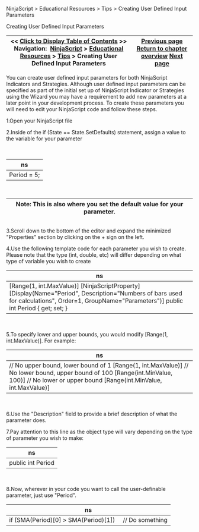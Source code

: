 ﻿


NinjaScript \> Educational Resources \> Tips \> Creating User Defined Input Parameters






















Creating User Defined Input Parameters







| \<\< [Click to Display Table of Contents](creating_user_defined_input_pa.md) \>\> **Navigation:**     [NinjaScript](ninjascript.md) \> [Educational Resources](educational_resources.md) \> [Tips](tips.md) \> Creating User Defined Input Parameters | [Previous page](checking_for_null_references.md) [Return to chapter overview](tips.md) [Next page](debugging_your_ninjascript_cod.md) |
| --- | --- |











You can create user defined input parameters for both NinjaScript Indicators and Strategies. Although user defined input parameters can be specified as part of the initial set up of NinjaScript Indicator or Strategies using the Wizard you may have a requirement to add new parameters at a later point in your development process. To create these parameters you will need to edit your NinjaScript code and follow these steps.


1\.Open your NinjaScript file

2\.Inside of the if (State \=\= State.SetDefaults) statement, assign a value to the variable for your parameter

 




| ns |
| --- |
| Period \= 5; |



 




| Note: This is also where you set the default value for your parameter. |
| --- |



## 


3\.Scroll down to the bottom of the editor and expand the minimized "Properties" section by clicking on the \+ sign on the left.

4\.Use the following template code for each parameter you wish to create. Please note that the type (int, double, etc) will differ depending on what type of variable you wish to create



| ns |
| --- |
| \[Range(1, int.MaxValue)] \[NinjaScriptProperty] \[Display(Name\="Period", Description\="Numbers of bars used for calculations", Order\=1, GroupName\="Parameters")] public int Period { get; set; } |



 


5\.To specify lower and upper bounds, you would modify \[Range(1, int.MaxValue)]. For example:



| ns |
| --- |
| // No upper bound, lower bound of 1 \[Range(1, int.MaxValue)] // No lower bound, upper bound of 100 \[Range(int.MinValue, 100)] // No lower or upper bound \[Range(int.MinValue, int.MaxValue)] |



 


6\.Use the "Description" field to provide a brief description of what the parameter does.

7\.Pay attention to this line as the object type will vary depending on the type of parameter you wish to make:



| ns |
| --- |
| public int Period |



 


8\.Now, wherever in your code you want to call the user\-definable parameter, just use "Period".



| ns |
| --- |
| if (SMA(Period)\[0] \> SMA(Period)\[1])      // Do something |









